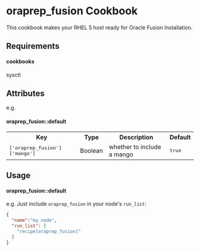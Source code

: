 oraprep_fusion Cookbook
=======================
This cookbook makes your RHEL 5 host ready for Oracle Fusion Installation.

Requirements
------------
#### cookbooks
 sysctl

Attributes
----------

e.g.
#### oraprep_fusion::default
<table>
  <tr>
    <th>Key</th>
    <th>Type</th>
    <th>Description</th>
    <th>Default</th>
  </tr>
  <tr>
    <td><tt>['oraprep_fusion']['mango']</tt></td>
    <td>Boolean</td>
    <td>whether to include a mango</td>
    <td><tt>true</tt></td>
  </tr>
</table>

Usage
-----
#### oraprep_fusion::default

e.g.
Just include `oraprep_fusion` in your node's `run_list`:

```json
{
  "name":"my_node",
  "run_list": [
    "recipe[oraprep_fusion]"
  ]
}
```
